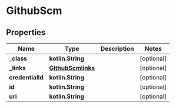 
# GithubScm

## Properties
Name | Type | Description | Notes
------------ | ------------- | ------------- | -------------
**_class** | **kotlin.String** |  |  [optional]
**_links** | [**GithubScmlinks**](GithubScmlinks.md) |  |  [optional]
**credentialId** | **kotlin.String** |  |  [optional]
**id** | **kotlin.String** |  |  [optional]
**uri** | **kotlin.String** |  |  [optional]



